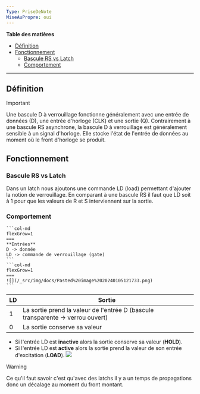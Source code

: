 ```yaml
---
Type: PriseDeNote
MiseAuPropre: oui
---
```

**Table des matières**
- [Définition](#d%C3%A9finition)
- [Fonctionnement](#fonctionnement)
	- [Bascule RS vs Latch](#bascule-rs-vs-latch)
	- [Comportement](#comportement)

___
## Définition
>[!important]
>Une bascule D à verrouillage fonctionne généralement avec une entrée de données (D), une entrée d'horloge (CLK) et une sortie (Q). Contrairement à une bascule RS asynchrone, la bascule D à verrouillage est généralement sensible à un signal d'horloge. Elle stocke l'état de l'entrée de données au moment où le front d'horloge se produit.

## Fonctionnement
### Bascule RS vs Latch
Dans un latch nous ajoutons une commande LD (load) permettant d'ajouter la notion de verrouillage. En comparant à une bascule RS il faut que LD soit à 1 pour que les valeurs de R et S interviennent sur la sortie.

### Comportement
````col
```col-md
flexGrow=1
===
**Entrées**
D -> donnée
LD -> commande de verrouillage (gate)
```
```col-md
flexGrow=1
===
![](/_src/img/docs/Pasted%20image%2020240105121733.png)
```
````

| LD | Sortie |
| ---- | ---- |
| 1 | La sortie prend la valeur de l'entrée D (bascule transparente -> verrou ouvert) |
| 0 | La sortie conserve sa valeur |
- Si l'entrée LD est **inactive** alors la sortie conserve sa valeur (**HOLD**).
- Si l'entrée LD est **active** alors la sortie prend la valeur de son entrée d'excitation (**LOAD**).
![](..//_src/img/docs/Pasted%20image%2020240105141753.png)
>[!warning]
>Ce qu'il faut savoir c'est qu'avec des latchs il y a un temps de propagations donc un décalage au moment du front montant.

